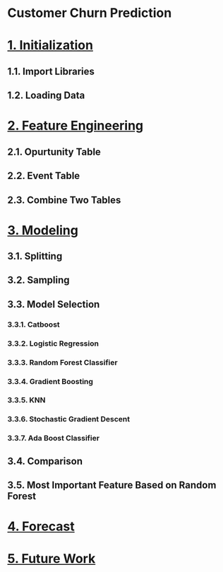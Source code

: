 # Customer Churn Prediction


# [1. Initialization](https://github.com/91104311/Portfolio/blob/main/Customer%20Churn%20Prediction/1.%20Initialization%20-%20Customer%20Churn%20Prediction.ipynb)

## 1.1. Import Libraries
## 1.2. Loading Data

# [2. Feature Engineering](https://github.com/91104311/Portfolio/blob/main/Customer%20Churn%20Prediction/2.%20Feature%20Engineering%20-%20Customer%20Churn%20Prediction.ipynb)

## 2.1. Opurtunity Table
## 2.2. Event Table
## 2.3. Combine Two Tables


# [3. Modeling](https://github.com/91104311/Portfolio/blob/main/Customer%20Churn%20Prediction/3.%20Modeling%20-%20Customer%20Churn%20Prediction.ipynb)

## 3.1. Splitting
## 3.2. Sampling
## 3.3. Model Selection
### 3.3.1. Catboost
### 3.3.2. Logistic Regression
### 3.3.3. Random Forest Classifier
### 3.3.4. Gradient Boosting
### 3.3.5. KNN
### 3.3.6. Stochastic Gradient Descent
### 3.3.7. Ada Boost Classifier
## 3.4. Comparison
## 3.5. Most Important Feature Based on Random Forest

# [4. Forecast](https://github.com/91104311/Portfolio/blob/main/Customer%20Churn%20Prediction/4.%20Forecast%20-%20Customer%20Churn%20Prediction.ipynb)

# [5. Future Work](https://github.com/91104311/Portfolio/blob/main/Customer%20Churn%20Prediction/5.%20Future%20Work%20-%20Customer%20Churn%20Prediction.ipynb)
